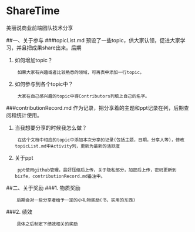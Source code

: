 # ShareTime
美丽说商业前端团队技术分享


##一、关于参与
###topicList.md
预设了一些topic，供大家认领，促进大家学习，并且把成果share出来。后期

1. 如何增加topic？
        
        如果大家有兴趣或者比较熟悉的领域，可再表中添加一行topic。
2. 如何参与到各个topic中？
        
        大家在自己感兴趣的topic中得Contributors列填上自己的名字。    

###contributionRecord.md
作为记录，把分享着的主题和ppt记录在列，后期查阅和统计使用。

1. 当我想要分享的时候我怎么做？
        
        在这个文档中相应的topic中添加本次分享的记录(包括主题，日期，分享人等)，修改topicList.md中Activity列，更新为最新的活跃度

2. 关于ppt
        
        ppt使用github管理，最好压缩后上传，关于隐私部分，加密后上传，密码更新到bizfe，contributionRecord.md备注中。
    

##二、关于奖励
###1. 物质奖励
    
        后期会对一些分享者给予一定的小礼物奖励(书，实用的东西)

###2. 绩效
    
        具体之后制定下绩效相关的奖励
